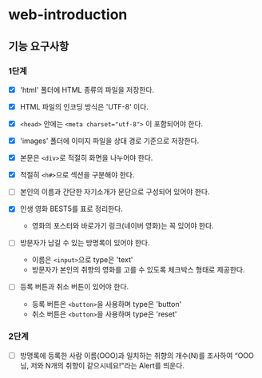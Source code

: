 # web-introduction

## 기능 요구사항

### 1단계
- [x] 'html' 폴더에 HTML 종류의 파일을 저장한다.
- [x] HTML 파일의 인코딩 방식은 'UTF-8' 이다.
- [x] `<head>` 안에는 `<meta charset="utf-8">` 이 포함되어야 한다.
- [x] 'images' 폴더에 이미지 파일을 상대 경로 기준으로 저장한다.
- [x] 본문은 `<div>`로 적절히 화면을 나누어야 한다.
- [x] 적절히 `<h#>`으로 섹션을 구분해야 한다.

- [ ] 본인의 이름과 간단한 자기소개가 문단으로 구성되어 있어야 한다.

- [x] 인생 영화 BEST5를 표로 정리한다.
    - 영화의 포스터와 바로가기 링크(네이버 영화)는 꼭 있어야 한다.

- [ ] 방문자가 남길 수 있는 방명록이 있어야 한다.
  - 이름은 `<input>`으로 type은 'text'
  - 방문자가 본인의 취향의 영화를 고를 수 있도록 체크박스 형태로 제공한다.
- [ ] 등록 버튼과 취소 버튼이 있어야 한다.
  - 등록 버튼은 `<button>`을 사용하며 type은 'button'
  - 취소 버튼은 `<button>`을 사용하며 type은 'reset'

### 2단계
- [ ] 방명록에 등록한 사람 이름(OOO)과 일치하는 취향의 개수(N)를 조사하여 “OOO님, 저와 N개의 취향이 같으시네요!"라는 Alert를 띄운다.

